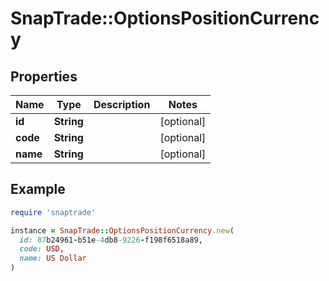# SnapTrade::OptionsPositionCurrency

## Properties

| Name | Type | Description | Notes |
| ---- | ---- | ----------- | ----- |
| **id** | **String** |  | [optional] |
| **code** | **String** |  | [optional] |
| **name** | **String** |  | [optional] |

## Example

```ruby
require 'snaptrade'

instance = SnapTrade::OptionsPositionCurrency.new(
  id: 87b24961-b51e-4db8-9226-f198f6518a89,
  code: USD,
  name: US Dollar
)
```

